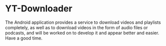 # YT-Downloader
The Android application provides a service to download videos and playlists completely, as well as to download videos in the form of audio files or podcasts, and will be worked on to develop it and appear better and easier. Have a good time.
